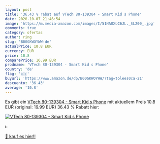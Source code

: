 ```yaml
---
layout: post
title: '36.43 % rabat auf VTech 80-139304 - Smart Kid s Phone'
date: 2020-10-07 21:46:54
image: 'https://m.media-amazon.com/images/I/51NA0XbC6JL._SL200_.jpg'
comments: true
category: ofertas
author: ring
slug: 'B00GKWOYWW-de'
actualPrice: 10.8 EUR
currency: EUR
price: 10.8
comparePrice: 16.99 EUR
prodname: 'VTech 80-139304 - Smart Kid s Phone'
country: 'de'
flag: '🇩🇪'
buyurl: 'https://www.amazon.de/dp/B00GKWOYWW/?tag=tolees0ca-21'
descuento: '36.43'
average: '10.8'
---
```


Es gibt ein [VTech 80-139304 - Smart Kid s Phone](https://www.amazon.de/dp/B00GKWOYWW/?tag=tolees0ca-21) mit aktuellem Preis 10.8 EUR (original: 16.99 EUR) 36.43 % Rabatt hier:

[![VTech 80-139304 - Smart Kid s Phone](https://m.media-amazon.com/images/I/51NA0XbC6JL._SL200_.jpg)](https://www.amazon.de/dp/B00GKWOYWW/?tag=tolees0ca-21)

ℹ️:


[🛒 kauf es hier!!](https://www.amazon.de/dp/B00GKWOYWW/?tag=tolees0ca-21)
